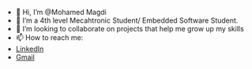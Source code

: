 - 👋 Hi, I’m @Mohamed Magdi
- 👀 I’m a 4th level Mecahtronic Student/ Embedded Software Student.
- 💞️ I’m looking to collaborate on projects that help me grow up my skills
- 📫 How to reach me:
- [LinkedIn](https://www.linkedin.com/in/mohamed-magdi-4b209b218/)
- [Gmail](mohamed.m.alsehli@gmail.com)

